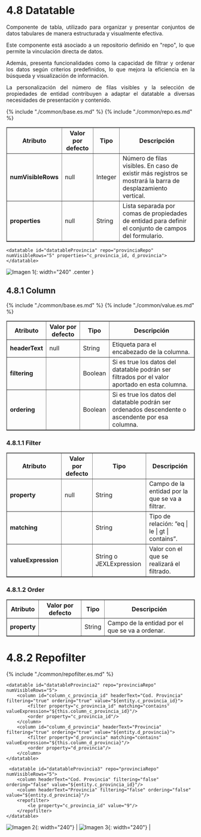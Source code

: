 # 4.8 Datatable
<div style="text-align: justify;">
<p>Componente de tabla, utilizado para organizar y presentar conjuntos de datos tabulares de manera estructurada y visualmente efectiva.</p>
<p>Este componente está asociado a un repositorio definido en "repo", lo que permite la vinculación directa de datos.</p>
<p>Además, presenta funcionalidades como la capacidad de filtrar y ordenar los datos según criterios predefinidos, lo que mejora la eficiencia en la búsqueda y visualización de información.</p>
<p>La personalización del número de filas visibles y la selección de propiedades de entidad contribuyen a adaptar el datatable a diversas necesidades de presentación y contenido.</p>
</div>
<table border="1">
    <thead>
        <tr>
            <th colspan="2">Atributo</th>
            <th>Valor por defecto</th>
            <th>Tipo</th>
            <th>Descripción</th>
         </tr>
    </thead>
    <tbody>
        {% include "./common/base.es.md" %}
        {% include "./common/repo.es.md" %}
        <tr>
            <td colspan="2"><strong>numVisibleRows</strong></td>
            <td>null</td>
            <td>Integer</td>
            <td>Número de filas visibles. En caso de existir más registros se mostrará la barra de desplazamiento vertical.</td>
        </tr>
        <tr>
            <td colspan="2"><strong>properties</strong></td>
            <td>null</td>
            <td>String</td>
            <td>Lista separada por comas de propiedades de entidad para definir el conjunto de campos del formulario.</td>
        </tr>
    </tbody>
</table>

    <datatable id="datatableProvincia" repo="provinciaRepo" numVisibleRows="5" properties="c_provincia_id, d_provincia">
    </datatable>

![Imagen 1](../img/datatable1.png){: width="240" .center }

## 4.8.1 Column
<table border="1">
    <thead>
        <tr>
            <th colspan="2">Atributo</th>
            <th>Valor por defecto</th>
            <th>Tipo</th>
            <th>Descripción</th>
         </tr>
    </thead>
    <tbody>
        {% include "./common/base.es.md" %}
        {% include "./common/value.es.md" %}
        <tr>
            <td colspan="2"><strong>headerText</strong></td>
            <td>null</td>
            <td>String</td>
            <td>Etiqueta para el encabezado de la columna.</td>
        </tr>
        <tr>
            <td colspan="2"><strong>filtering</strong></td>
            <td></td>
            <td>Boolean</td>
            <td>Si es true los datos del datatable podrán ser filtrados por el valor aportado en esta columna.</td>
        </tr>
        <tr>
            <td colspan="2"><strong>ordering</strong></td>
            <td></td>
            <td>Boolean</td>
            <td>Si es true los datos del datatable podrán ser ordenados descendente o ascendente por esa columna.</td>
        </tr>
    </tbody>
</table>

### 4.8.1.1 Filter
<table border="1">
    <thead>
        <tr>
            <th colspan="2">Atributo</th>
            <th>Valor por defecto</th>
            <th>Tipo</th>
            <th>Descripción</th>
         </tr>
    </thead>
    <tbody>
        <tr>
            <td colspan="2"><strong>property</strong></td>
            <td>null</td>
            <td>String</td>
            <td>Campo de la entidad por la que se va a filtrar.</td>
        </tr>
        <tr>
            <td colspan="2"><strong>matching</strong></td>
            <td></td>
            <td>String</td>
            <td>Tipo de relación: ”eq | le | gt | contains”.</td>
        </tr>
        <tr>
            <td colspan="2"><strong>valueExpression</strong></td>
            <td></td>
            <td>String o JEXLExpression</td>
            <td>Valor con el que se realizará el filtrado.</td>
        </tr>
    </tbody>
</table>

### 4.8.1.2 Order
<table border="1">
    <thead>
        <tr>
            <th colspan="2">Atributo</th>
            <th>Valor por defecto</th>
            <th>Tipo</th>
            <th>Descripción</th>
         </tr>
    </thead>
    <tbody>
        <tr>
            <td colspan="2"><strong>property</strong></td>
            <td></td>
            <td>String</td>
            <td>Campo de la entidad por el que se va a ordenar.</td>
        </tr>
    </tbody>
</table>

# 4.8.2 Repofilter
{% include "./common/repofilter.es.md" %}

    <datatable id="datatableProvincia2" repo="provinciaRepo" numVisibleRows="5">
        <column id="column_c_provincia_id" headerText="Cod. Provincia" filtering="true" ordering="true" value="${entity.c_provincia_id}">
            <filter property="c_provincia_id" matching="contains" valueExpression="${this.column_c_provincia_id}"/>
            <order property="c_provincia_id"/>
        </column>
        <column id="column_d_provincia" headerText="Provincia" filtering="true" ordering="true" value="${entity.d_provincia}">
            <filter property="d_provincia" matching="contains" valueExpression="${this.column_d_provincia}"/>
            <order property="d_provincia"/>
        </column>
    </datatable>

     <datatable id="datatableProvincia3" repo="provinciaRepo" numVisibleRows="5">
        <column headerText="Cod. Provincia" filtering="false" ordering="false" value="${entity.c_provincia_id}"/>
        <column headerText="Provincia" filtering="false" ordering="false" value="${entity.d_provincia}"/>
        <repofilter>
            <le property="c_provincia_id" value="9"/>
        </repofilter>
    </datatable>

![Imagen 2](../img/datatable2.png){: width="240"} | ![Imagen 3](../img/datatable3.png){: width="240"} |

